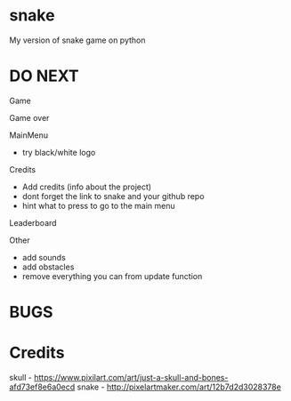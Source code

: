 # snake
My version of snake game on python

# DO NEXT
Game


Game over


MainMenu
- try black/white logo

Credits
- Add credits (info about the project)
- dont forget the link to snake and your github repo
- hint what to press to go to the main menu

Leaderboard

Other
- add sounds
- add obstacles
- remove everything you can from update function


# BUGS

# Credits
skull - https://www.pixilart.com/art/just-a-skull-and-bones-afd73ef8e6a0ecd
snake - http://pixelartmaker.com/art/12b7d2d3028378e




